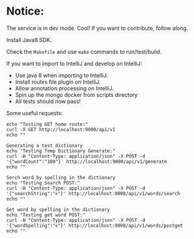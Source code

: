 Notice:
=======

The service is in dev mode. Cool! If you want to contribute, follow along.

Install Java8 SDK.

Check the `Makefile` and use `make` commands to run/test/build.

If you want to import to IntelliJ and develop on IntelliJ:
- Use java 8 when importing to IntelliJ. 
- Install routes file plugin on IntelliJ.
- Allow annotation processing on IntelliJ.
- Spin up the mongo docker from scripts directory 
- All tests should now pass!

Some useful requests:
    
    echo "Testing GET home route:"
    curl -X GET http://localhost:9000/api/v1
    echo ""
    
    Generating a test dictionary
    echo "Testing Temp Dictionary Generate:"
    curl -H "Content-Type: application/json" -X POST -d '{"wordCount":"100"}' http://localhost:9000/api/v1/generate
    echo ""
    
    Serch word by spelling in the dictionary
    echo "Testing Search POST:"
    curl -H "Content-Type: application/json" -X POST -d '{"searchString":"ঙ"}' http://localhost:9000/api/v1/words/search
    echo ""
    
    Get word by spelling in the dictionary
    echo "Testing get word POST:"
    curl -H "Content-Type: application/json" -X POST -d '{"wordSpelling":"ঙ"}' http://localhost:9000/api/v1/words/postget
    echo ""


<!---
The Shobdo webservice:
==============================

Controllers:
============

Application Logic:
==================

Caches:
=======

- WordCache.java:

  Uses redis to words and search results
  
Data Access Objects (DAOs):
===========================

- WordDao.java:
  Interface to data layer for word object's CRUDL and search operations

Objects:
========

- Filters.java:

  Creates the list of HTTP filters used by your application.

- ExampleFilter.java

  A simple filter that adds a header to every response.
--->
